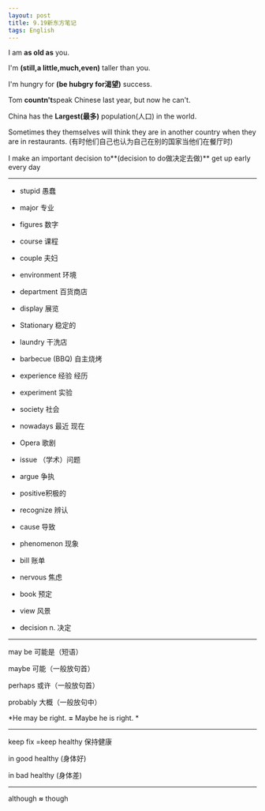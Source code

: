 ```yaml
---
layout: post
title: 9.19新东方笔记
tags: English
---
```

I am **as old as** you.

I'm **(still,a little,much,even)** taller than you.

I'm hungry for **(be hubgry for渴望)** success.

Tom **countn't**speak Chinese last year, but now he can't.

China has the **Largest(最多)** population(人口) in the world.

Sometimes they themselves will think they are in another country when they are in restaurants. (有时他们自己也认为自己在别的国家当他们在餐厅时) 

I make an important decision to**(decision to do做决定去做)** get up early every day 

--------

* stupid 愚蠢 

* major 专业

* figures 数字

* course 课程

* couple 夫妇

* environment 环境

* department 百货商店

* display 展览

* Stationary 稳定的

* laundry 干洗店

* barbecue (BBQ) 自主烧烤

* experience 经验 经历

* experiment 实验

* society 社会

* nowadays 最近 现在

* Opera 歌剧

* issue （学术）问题

* argue 争执

* positive积极的

* recognize 辨认

* cause 导致

* phenomenon 现象

* bill 账单

* nervous 焦虑

* book 预定

* view 风景

*  decision n. 决定

-----
 

may be 可能是（短语）

maybe 可能（一般放句首）

perhaps 或许（一般放句首）

probably 大概（一般放句中）

*He may be right. **=** Maybe he is right.  *

-----

keep fix =keep healthy 保持健康

in good healthy (身体好) 

in bad healthy (身体差)  

-----

although **≈** though 
